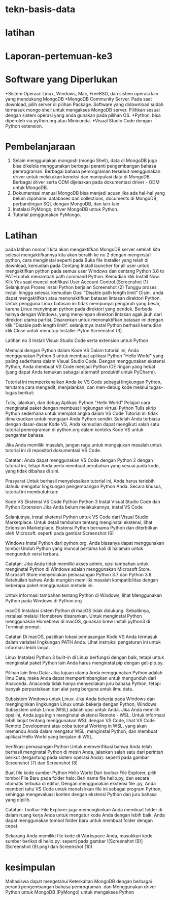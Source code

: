 # tekn-basis-data
# latihan
# Laporan-pertemuan-ke3

# Software yang Diperlukan

*Sistem Operasi: Linux, Windows, Mac, FreeBSD, dan sistem operasi lain yang mendukung MongoDB
*MongoDB Community Server. Pada saat download, pilih server di pilihan Package. Software yang didownload sudah termasuk mongo shell untuk mengakses MongoDB server. Pilihkan sesuai dengan sistem operasi yang anda gunakan pada pilihan OS.
*Python, bisa diperoleh via python.org atau Miniconda.
*Visual Studio Code dengan Python extension.

# Pembelanjaraan

1. Selain menggunakan mongosh (mongo Shell), data di MongoDB juga bisa dikelola menggunakan berbagai peranti pengembangan bahasa pemrograman. Berbagai bahasa pemrograman tersebut menggunakan driver untuk melakukan koneksi dan manipulasi data di MongoDB. Berbagai driver serta ODM dijelaskan pada dokumentasi driver - ODM untuk MongoDB.
2. Dokumentasi manual MongoDB bisa menjadi acuan jika ada hal-hal yang belum dipahami: databases dan collections, documents di MongoDB, perbandingan SQL dengan MongoDB, dan lain-lain.
3. Instalasi PyMongo, driver MongoDB untuk Python.
4. Tutorial penggunakan PyMongo.

# Latihan

pada latihan nomor 1 kita akan mengaktifkan MongoDB server setelah kita selesai mengaktifkannya kita akan beralih ke no 2 dengan menginstall python, cara menginstal seperti pada Buka file installer yang telah di download, kemudian pada  Centang Install launcher for all user untuk mengaktifkan python pada semua user Windows dan centang Python 3.6 to PATH untuk menambah path command Python. Kemudian klik Install Now. Klik Yes saat muncul notifikasi User Account Control.(Screenshot (1)
Selanjutnya Proses instal Python berjalan Screenshot (2) Tunggu proses install hingga selesai. kemudian Opsi “Disable path length limit”
Disini, anda dapat mengaktifkan atau menonaktifkan batasan lintasan direktori Python. Untuk pengguna Linux batasan ini tidak mempunyai pengaruh yang besar, karena Linux menyimpan python pada direktori yang pendek. Berbeda halnya dengan Windows, yang menyimpan direktori lintasan agak jauh dari direktori utama partisi. Disarankan untuk menonaktifkan batasan ini dengan klik “Disable path length limit“. selanjutnya instal Python berhasil kemudian klik Close untuk menutup Installer Pyton Screenshot (3).

Latihan no 3 Install Visual Studio Code serta extension untuk Python

Memulai dengan Python dalam Kode VS
Dalam tutorial ini, Anda menggunakan Python 3 untuk membuat aplikasi Python "Hello World" yang paling sederhana dalam Visual Studio Code. Dengan menggunakan ekstensi Python, Anda membuat VS Code menjadi Python IDE ringan yang hebat (yang dapat Anda temukan sebagai alternatif produktif untuk PyCharm).

Tutorial ini memperkenalkan Anda ke VS Code sebagai lingkungan Python, terutama cara mengedit, menjalankan, dan men-debug kode melalui tugas-tugas berikut:

Tulis, jalankan, dan debug Aplikasi Python "Hello World"
Pelajari cara menginstal paket dengan membuat lingkungan virtual Python
Tulis skrip Python sederhana untuk memplot angka dalam VS Code
Tutorial ini tidak dimaksudkan untuk mengajari Anda Python sendiri. Setelah Anda terbiasa dengan dasar-dasar Kode VS, Anda kemudian dapat mengikuti salah satu tutorial pemrograman di python.org dalam konteks Kode VS untuk pengantar bahasa.

Jika Anda memiliki masalah, jangan ragu untuk mengajukan masalah untuk tutorial ini di repositori dokumentasi VS Code.

Catatan: Anda dapat menggunakan VS Code dengan Python 2 dengan tutorial ini, tetapi Anda perlu membuat perubahan yang sesuai pada kode, yang tidak dibahas di sini.

Prasyarat
Untuk berhasil menyelesaikan tutorial ini, Anda harus terlebih dahulu mengatur lingkungan pengembangan Python Anda. Secara khusus, tutorial ini membutuhkan:

Kode VS
Ekstensi VS Code Python
Python 3
Instal Visual Studio Code dan Python Extension
Jika Anda belum melakukannya, instal VS Code

Selanjutnya, instal ekstensi Python untuk VS Code dari Visual Studio Marketplace. Untuk detail tambahan tentang menginstal ekstensi, lihat Extension Marketplace. Ekstensi Python bernama Python dan diterbitkan oleh Microsoft. seperti pada gambar Screenshot (6)

Windows
Instal Python dari python.org. Anda biasanya dapat menggunakan tombol Unduh Python yang muncul pertama kali di halaman untuk mengunduh versi terbaru.

Catatan: Jika Anda tidak memiliki akses admin, opsi tambahan untuk menginstal Python di Windows adalah menggunakan Microsoft Store. Microsoft Store menyediakan pemasangan Python 3.7 dan Python 3.8. Ketahuilah bahwa Anda mungkin memiliki masalah kompatibilitas dengan beberapa paket menggunakan metode ini.

Untuk informasi tambahan tentang Python di Windows, lihat Menggunakan Python pada Windows di Python.org

macOS
Instalasi sistem Python di macOS tidak didukung. Sebaliknya, instalasi melalui Homebrew disarankan. Untuk menginstal Python menggunakan Homebrew di macOS, gunakan brew install python3 di Terminal prompt.

Catatan Di macOS, pastikan lokasi pemasangan Kode VS Anda termasuk dalam variabel lingkungan PATH Anda. Lihat instruksi pengaturan ini untuk informasi lebih lanjut.

Linux
Instalasi Python 3 built-in di Linux berfungsi dengan baik, tetapi untuk menginstal paket Python lain Anda harus menginstal pip dengan get-pip.py.

Pilihan lain
Ilmu Data: Jika tujuan utama Anda menggunakan Python adalah Ilmu Data, maka Anda dapat mempertimbangkan untuk mengunduh dari Anaconda. Anaconda tidak hanya menyediakan juru bahasa Python, tetapi banyak perpustakaan dan alat yang berguna untuk ilmu data.

Subsistem Windows untuk Linux: Jika Anda bekerja pada Windows dan menginginkan lingkungan Linux untuk bekerja dengan Python, Windows Subsystem untuk Linux (WSL) adalah opsi untuk Anda. Jika Anda memilih opsi ini, Anda juga ingin menginstal ekstensi Remote - WSL. Untuk informasi lebih lanjut tentang menggunakan WSL dengan VS Code, lihat VS Code Remote Development atau coba tutorial Working in WSL, yang akan memandu Anda dalam mengatur WSL, menginstal Python, dan membuat aplikasi Hello World yang berjalan di WSL.

Verifikasi pemasangan Python
Untuk memverifikasi bahwa Anda telah berhasil menginstal Python di mesin Anda, jalankan salah satu dari perintah berikut (tergantung pada sistem operasi Anda):
seperti pada gambar Screenshot (7) dan Screenshot (8)

Buat file kode sumber Python Hello World
Dari toolbar File Explorer, pilih tombol File Baru pada folder halo:
 Beri nama file hello.py, dan secara otomatis terbuka di editor, Dengan menggunakan ekstensi file .py, Anda memberi tahu VS Code untuk menafsirkan file ini sebagai program Python, sehingga mengevaluasi konten dengan ekstensi Python dan juru bahasa yang dipilih.

Catatan: Toolbar File Explorer juga memungkinkan Anda membuat folder di dalam ruang kerja Anda untuk mengatur kode Anda dengan lebih baik. Anda dapat menggunakan tombol folder baru untuk membuat folder dengan cepat.

Sekarang Anda memiliki file kode di Workspace Anda, masukkan kode sumber berikut di hello.py:
 seperti pada gambar 
 ![Screenshot (9)](Screenshot (9).png) 
 dan Screenshot (10)

# kesimpulan 

 Mahasiswa dapat mengetahui Keterkaitan MongoDB dengan berbagai peranti pengembangan bahasa pemrograman.
dan Menggunakan driver Python untuk MongoDB (PyMongo) untuk mengakses Python